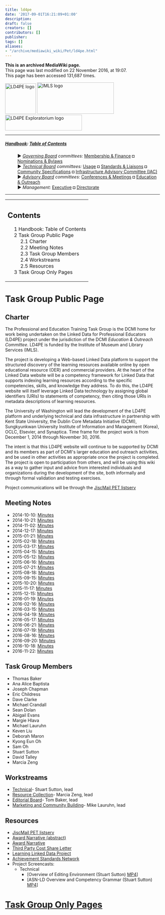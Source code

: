```yaml
---
title: ld4pe
date: '2017-09-01T16:21:09+01:00'
description: 
draft: false
creators: []
contributors: []
publisher: 
tags: []
aliases:
- "/archive/mediawiki_wiki/Pet/ld4pe.html"
---
```


 **This is an archived MediaWiki page.**  
This page was last modified on 22 November 2016, at 19:07.  
This page has been accessed 131,687 times.

[<img alt="LD4PE logo" src="/archive/mediawiki_wiki/images/Ld4pe.png" width="100" height="99">](/archive/mediawiki_wiki/images/Ld4pe.png "LD4PE logo") [<img alt="IMLS logo" src="/images/4/4e/IMLS.png" width="250" height="102">](http://www.imls.gov/ "IMLS logo") [<img alt="LD4PE Exploratorium logo" src="/archive/mediawiki_wiki/images/Ld4peLogo.png" width="250" height="51">](/archive/mediawiki_wiki/images/Ld4peLogo.png "LD4PE Exploratorium logo")

* * *

##### [Handbook](/archive/mediawiki_wiki/DCMI_Handbook "DCMI Handbook"): [Table of Contents](/archive/mediawiki_wiki/DCMI_Handbook/ "DCMI Handbook") 
<dl>
<dd> ► <i><a href="/archive/mediawiki_wiki/DCMI_Governing_Board" title="DCMI Governing Board">Governing Board</a> committees:</i> <a href="/archive/mediawiki_wiki/DCMI_Governing_Board/finance" title="DCMI Governing Board/finance">Membership &amp; Finance</a> ◘ <a href="/archive/mediawiki_wiki/DCMI_Governing_Board/nominations" title="DCMI Governing Board/nominations">Nominations &amp; Bylaws</a> 
</dd>
<dd> ► <i><a href="/archive/mediawiki_wiki/DCMI_Technical_Board" title="DCMI Technical Board">Technical Board</a> committees:</i> <a href="/archive/mediawiki_wiki/DCMI_Technical_Board/usage" title="DCMI Technical Board/usage">Usage</a> ◘ <a href="/archive/mediawiki_wiki/DCMI_Technical_Board/standards" title="DCMI Technical Board/standards">Standards &amp; Liaisons</a> ◘ <a href="/archive/mediawiki_wiki/DCMI_Technical_Board/specifications" title="DCMI Technical Board/specifications">Community Specifications</a> ◘ <a href="/archive/mediawiki_wiki/DCMI_Technical_Board/infrastructure" title="DCMI Technical Board/infrastructure">Infrastructure Advisory Committee (IAC)</a>
</dd>
<dd> ► <i><a href="/archive/mediawiki_wiki/DCMI_Advisory_Board" title="DCMI Advisory Board">Advisory Board</a> committees:</i> <a href="/archive/mediawiki_wiki/DCMI_Advisory_Board/meetings" title="DCMI Advisory Board/meetings">Conferences &amp; Meetings</a> ◘ <a href="/archive/mediawiki_wiki/DCMI_Advisory_Board/documentation" title="DCMI Advisory Board/documentation">Education &amp; Outreach</a>
</dd>
<dd> ► <i>Management:</i> <a href="/archive/mediawiki_wiki/Exec_Committee" title="Exec Committee">Executive</a> ◘ <a href="/archive/mediawiki_wiki/Exec_Committee/directorate" title="Exec Committee/directorate">Directorate</a>
</dd>
</dl>

* * *

<table id="toc" class="toc">
  <tr>
    <td>
      <div id="toctitle">
        <h2>Contents</h2>
      </div>
      <ul>
        <li class="toclevel-1"><a href="#Handbook:_Table_of_Contents"><span class="tocnumber">1</span> <span class="toctext">Handbook: Table of Contents</span></a></li>
        <li class="toclevel-1 tocsection-1">
          <a href="#Task_Group_Public_Page"><span class="tocnumber">2</span> <span class="toctext">Task Group Public Page</span></a>
          <ul>
            <li class="toclevel-2 tocsection-2"><a href="#Charter"><span class="tocnumber">2.1</span> <span class="toctext">Charter</span></a></li>
            <li class="toclevel-2 tocsection-3"><a href="#Meeting_Notes"><span class="tocnumber">2.2</span> <span class="toctext">Meeting Notes</span></a></li>
            <li class="toclevel-2 tocsection-4"><a href="#Task_Group_Members"><span class="tocnumber">2.3</span> <span class="toctext">Task Group Members</span></a></li>
            <li class="toclevel-2 tocsection-5"><a href="#Workstreams"><span class="tocnumber">2.4</span> <span class="toctext">Workstreams</span></a></li>
            <li class="toclevel-2 tocsection-6"><a href="#Resources"><span class="tocnumber">2.5</span> <span class="toctext">Resources</span></a></li>
          </ul>
        </li>
        <li class="toclevel-1 tocsection-7"><a href="#Task_Group_Only_Pages"><span class="tocnumber">3</span> <span class="toctext">Task Group Only Pages</span></a></li>
      </ul>
    </td>
  </tr>
</table>


# Task Group Public Page 

## Charter 

The Professional and Education Training Task Group is the DCMI home for work being undertaken on the Linked Data for Professional Educators (LD4PE) project under the jurisdiction of the DCMI _Education & Outreach Committee_. LD4PE is funded by the Institute of Museum and Library Services (IMLS).

The project is developing a Web-based Linked Data platform to support the structured discovery of the learning resources available online by open educational resource (OER) and commercial providers. At the heart of the Linked Data website will be a competency framework for Linked Data that supports indexing learning resources according to the specific competencies, skills, and knowledge they address. To do this, the LD4PE website will itself leverage Linked Data technology by assigning global identifiers (URIs) to statements of competency, then citing those URIs in metadata descriptions of learning resources.

The University of Washington will lead the development of the LD4PE platform and underlying technical and data infrastructure in partnership with Kent State University, the Dublin Core Metadata Initiative (DCMI), Sungkyunkwan University Institute of Information and Management (Korea), OCLC, Elsevier, and Synaptica. Time frame for the project work is from December 1, 2014 through November 30, 2016.

The intent is that this LD4PE website will continue to be supported by DCMI and its members as part of DCMI's larger education and outreach activities, and be used in other activities as appropriate once the project is completed. The project is open to participation from others, and will be using this wiki as a way to gather input and advice from interested individuals and organizations during the development of the site, both informally and through formal validation and testing exercises.

Project communications will be through the [JiscMail PET listserv](http://www.jiscmail.ac.uk/DC-PET)

## Meeting Notes 

- 2014-10-10: [Minutes](/archive/mediawiki_wiki/LD4PE_Meeting_Minutes/2014-10-10 "LD4PE Meeting Minutes/2014-10-10")
- 2014-10-21: [Minutes](/archive/mediawiki_wiki/LD4PE_Meeting_Minutes/2014-10-21 "LD4PE Meeting Minutes/2014-10-21")
- 2014-11-02: [Minutes](/archive/mediawiki_wiki/LD4PE_Meeting_Minutes/2014-11-02 "LD4PE Meeting Minutes/2014-11-02")
- 2014-12-17: [Minutes](/archive/mediawiki_wiki/LD4PE_Meeting_Minutes/2014-12-17 "LD4PE Meeting Minutes/2014-12-17")
- 2015-01-21: [Minutes](/archive/mediawiki_wiki/LD4PE_Meeting_Minutes/2015-01-21 "LD4PE Meeting Minutes/2015-01-21")
- 2015-02-18: [Minutes](/archive/mediawiki_wiki/LD4PE_Meeting_Minutes/2015-02-18 "LD4PE Meeting Minutes/2015-02-18")
- 2015-03-17: [Minutes](/archive/mediawiki_wiki/LD4PE_Meeting_Minutes/2015-03-17 "LD4PE Meeting Minutes/2015-03-17")
- 2015-04-15: [Minutes](/archive/mediawiki_wiki/LD4PE_Meeting_Minutes/2015-04-15 "LD4PE Meeting Minutes/2015-04-15")
- 2015-05-12: [Minutes](/archive/mediawiki_wiki/LD4PE_Meeting_Minutes/2015-05-12 "LD4PE Meeting Minutes/2015-05-12")
- 2015-06-16: [Minutes](/archive/mediawiki_wiki/LD4PE_Meeting_Minutes/2015-06-16 "LD4PE Meeting Minutes/2015-06-16")
- 2015-07-21: [Minutes](/archive/mediawiki_wiki/LD4PE_Meeting_Minutes/2015-07-21 "LD4PE Meeting Minutes/2015-07-21")
- 2015-08-18: [Minutes](/archive/mediawiki_wiki/LD4PE_Meeting_Minutes/2015-08-18 "LD4PE Meeting Minutes/2015-08-18")
- 2015-09-15: [Minutes](/archive/mediawiki_wiki/LD4PE_Meeting_Minutes/2015-09-15 "LD4PE Meeting Minutes/2015-09-15")
- 2015-10-20: [Minutes](/archive/mediawiki_wiki/LD4PE_Meeting_Minutes/2015-10-20 "LD4PE Meeting Minutes/2015-10-20")
- 2015-11-17: [Minutes](/archive/mediawiki_wiki/LD4PE_Meeting_Minutes/2015-11-17 "LD4PE Meeting Minutes/2015-11-17")
- 2015-12-15: [Minutes](/archive/mediawiki_wiki/LD4PE_Meeting_Minutes/2015-12-15 "LD4PE Meeting Minutes/2015-12-15")
- 2016-01-19: [Minutes](/archive/mediawiki_wiki/LD4PE_Meeting_Minutes/2016-01-19 "LD4PE Meeting Minutes/2016-01-19")
- 2016-02-16: [Minutes](/archive/mediawiki_wiki/LD4PE_Meeting_Minutes/2016-02-16 "LD4PE Meeting Minutes/2016-02-16")
- 2016-03-15: [Minutes](/archive/mediawiki_wiki/LD4PE_Meeting_Minutes/2016-03-15 "LD4PE Meeting Minutes/2016-03-15")
- 2016-04-19: [Minutes](/archive/mediawiki_wiki/LD4PE_Meeting_Minutes/2016-04-19 "LD4PE Meeting Minutes/2016-04-19")
- 2016-05-17: [Minutes](/archive/mediawiki_wiki/LD4PE_Meeting_Minutes/2016-05-17 "LD4PE Meeting Minutes/2016-05-17")
- 2016-06-21: [Minutes](/archive/mediawiki_wiki/LD4PE_Meeting_Minutes/2016-06-21 "LD4PE Meeting Minutes/2016-06-21")
- 2016-07-19: [Minutes](/archive/mediawiki_wiki/LD4PE_Meeting_Minutes/2016-07-19 "LD4PE Meeting Minutes/2016-07-19")
- 2016-08-16: [Minutes](/archive/mediawiki_wiki/LD4PE_Meeting_Minutes/2016-08-16 "LD4PE Meeting Minutes/2016-08-16")
- 2016-09-20: [Minutes](/archive/mediawiki_wiki/LD4PE_Meeting_Minutes/2016-09-20 "LD4PE Meeting Minutes/2016-09-20")
- 2016-10-18: [Minutes](/archive/mediawiki_wiki/LD4PE_Meeting_Minutes/2016-10-18 "LD4PE Meeting Minutes/2016-10-18")
- 2016-11-22: [Minutes](/archive/mediawiki_wiki/LD4PE_Meeting_Minutes/2016-11-22 "LD4PE Meeting Minutes/2016-11-22")

## Task Group Members 

- Thomas Baker
- Ana Alice Baptista
- Joseph Chapman
- Eric Childress
- Dave Clarke
- Michael Crandall
- Sean Dolan
- Abigail Evans
- Margie Hlava
- Michael Lauruhn
- Keven Liu
- Deborah Maron
- Kyong Eun Oh
- Sam Oh
- Stuart Sutton
- David Talley
- Marcia Zeng

## Workstreams

- [Technical](/archive/mediawiki_wiki/Pet/ld4pe/confidential "Pet/ld4pe/confidential")- Stuart Sutton, lead
- [Resource Collection](/archive/mediawiki_wiki/Resource_Collection "Resource Collection")- Marcia Zeng, lead
- [Editorial Board](/index.php?title=CompIndexEB&action=edit&redlink=1 "CompIndexEB (page does not exist)")- Tom Baker, lead
- [Marketing and Community Building](/archive/mediawiki_wiki/Marketing_and_Community_Building "Marketing and Community Building")- Mike Lauruhn, lead

## Resources 

- [JiscMail PET listserv](http://www.jiscmail.ac.uk/DC-PET)
- [Award Narrative (abstract)](/archive/mediawiki_wiki/files/LD4PE_Narrative.pdf)
- [Award Narrative](/archive/mediawiki_wiki/files/IMLS_Proposal-Extended.pdf)
- [Third Party Cost Share Letter](/archive/mediawiki_wiki/files/Third_party_cost_share_letter_template.pdf)
- [Learning Linked Data Project](http://lld.ischool.uw.edu/wp/)
- [Achievement Standards Network](http://www.achievementstandards.org/)
- Project Screencasts:
  - Technical
    - [Overview of Editing Environment (Stuart Sutton) [MP4](http://bit.ly/LD4PE-EdOver)]
    - [ASN-LD Overview and Competency Grammar (Stuart Sutton) [MP4](http://bit.ly/ASN-DF_Overview)]

# [Task Group Only Pages](/archive/mediawiki_wiki/Pet/ld4pe/confidential "Pet/ld4pe/confidential") 

